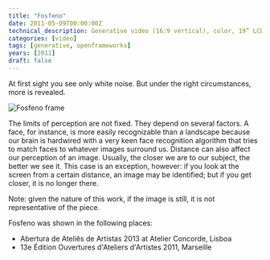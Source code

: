 ```yaml
---
title: "Fosfeno"
date: 2011-05-09T00:00:00Z
technical_description: Generative video (16:9 vertical), color, 19” LCD screen, variable duration
categories: [video]
tags: [generative, openframeworks]
years: [2011]
draft: false
---
```


At first sight you see only white noise. But under the right circumstances, more is revealed.
<!--more-->

![Fosfeno frame][1]

The limits of perception are not fixed. They depend on several factors. A face, for instance, is more easily recognizable than a landscape because our brain is hardwired with a very keen face recognition algorithm that tries to match faces to whatever images surround us. Distance can also affect our perception of an image. Usually, the closer we are to our subject, the better we see it. This case is an exception, however: if you look at the screen from a certain distance, an image may be identified; but if you get closer, it is no longer there.

Note: given the nature of this work, if the image is still, it is not representative of the piece.

Fosfeno was shown in the following places:

* Abertura de Ateliês de Artistas 2013 at Atelier Concorde, Lisboa
* 13e Édition Ouvertures d'Ateliers d'Artistes 2011, Marseille

[1]: images/fosfeno-frame.jpg
